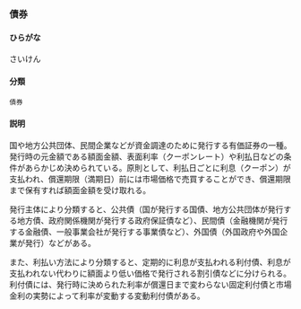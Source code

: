 <div style="display:none;">

## [あ行](securities-terms?id=あ行)
## [か行](securities-terms?id=か行)
## [さ行](securities-terms?id=さ行)

</div>

### 債券

#### ひらがな

さいけん

#### 分類

`債券`

#### 説明

国や地方公共団体、民間企業などが資金調達のために発行する有価証券の一種。発行時の元金額である額面金額、表面利率（クーポンレート）や利払日などの条件があらかじめ決められている。原則として、利払日ごとに利息（クーポン）が支払われ、償還期限（満期日）前には市場価格で売買することができ、償還期限まで保有すれば額面金額を受け取れる。
 
発行主体により分類すると、公共債（国が発行する国債、地方公共団体が発行する地方債、政府関係機関が発行する政府保証債など）、民間債（金融機関が発行する金融債、一般事業会社が発行する事業債など）、外国債（外国政府や外国企業が発行）などがある。
 
また、利払い方法により分類すると、定期的に利息が支払われる利付債、利息が支払われない代わりに額面より低い価格で発行される割引債などに分けられる。利付債には、発行時に決められた利率が償還日まで変わらない固定利付債と市場金利の実勢によって利率が変動する変動利付債がある。

<div style="display:none;">

## [た行](securities-terms?id=た行)
## [な行](securities-terms?id=な行)
## [は行](securities-terms?id=は行)
## [ま行](securities-terms?id=ま行)
## [や行](securities-terms?id=や行)
## [ら行](securities-terms?id=ら行)
## [わ行](securities-terms?id=わ行)
## [英数字・記号](securities-terms?id=英数字・記号)

</div>

